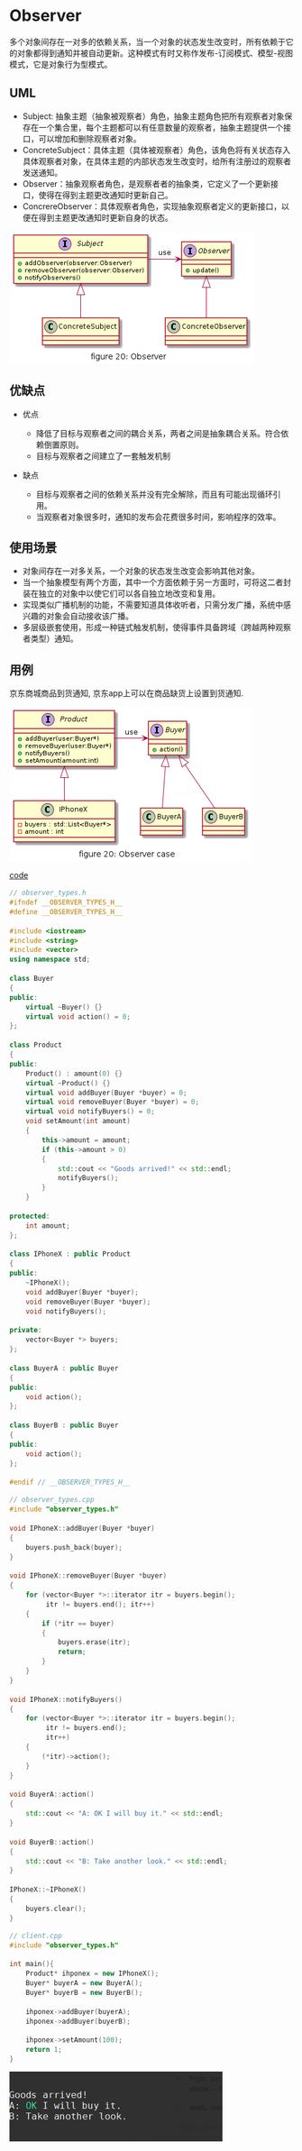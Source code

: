 # Observer

多个对象间存在一对多的依赖关系，当一个对象的状态发生改变时，所有依赖于它的对象都得到通知并被自动更新。这种模式有时又称作发布-订阅模式、模型-视图模式，它是对象行为型模式。


## UML

* Subject: 抽象主题（抽象被观察者）角色，抽象主题角色把所有观察者对象保存在一个集合里，每个主题都可以有任意数量的观察者，抽象主题提供一个接口，可以增加和删除观察者对象。
* ConcreteSubject：具体主题（具体被观察者）角色，该角色将有关状态存入具体观察者对象，在具体主题的内部状态发生改变时，给所有注册过的观察者发送通知。
* Observer：抽象观察者角色，是观察者者的抽象类，它定义了一个更新接口，使得在得到主题更改通知时更新自己。
* ConcrereObserver：具体观察者角色，实现抽象观察者定义的更新接口，以便在得到主题更改通知时更新自身的状态。

![figure20_observer](img/figure20_observer.png)

## 优缺点

* 优点
  * 降低了目标与观察者之间的耦合关系，两者之间是抽象耦合关系。符合依赖倒置原则。
  * 目标与观察者之间建立了一套触发机制

* 缺点
  * 目标与观察者之间的依赖关系并没有完全解除，而且有可能出现循环引用。
  * 当观察者对象很多时，通知的发布会花费很多时间，影响程序的效率。

## 使用场景
* 对象间存在一对多关系，一个对象的状态发生改变会影响其他对象。
* 当一个抽象模型有两个方面，其中一个方面依赖于另一方面时，可将这二者封装在独立的对象中以使它们可以各自独立地改变和复用。
* 实现类似广播机制的功能，不需要知道具体收听者，只需分发广播，系统中感兴趣的对象会自动接收该广播。
* 多层级嵌套使用，形成一种链式触发机制，使得事件具备跨域（跨越两种观察者类型）通知。



## 用例

京东商城商品到货通知, 京东app上可以在商品缺货上设置到货通知.

![figure20_observer_case](img/figure20_observer_case.png)

[code](../code/20_observer)

```c++
// observer_types.h
#ifndef __OBSERVER_TYPES_H__
#define __OBSERVER_TYPES_H__

#include <iostream>
#include <string>
#include <vector>
using namespace std;

class Buyer
{
public:
    virtual ~Buyer() {}
    virtual void action() = 0;
};

class Product
{
public:
    Product() : amount(0) {}
    virtual ~Product() {}
    virtual void addBuyer(Buyer *buyer) = 0;
    virtual void removeBuyer(Buyer *buyer) = 0;
    virtual void notifyBuyers() = 0;
    void setAmount(int amount)
    {
        this->amount = amount;
        if (this->amount > 0)
        {
            std::cout << "Goods arrived!" << std::endl;
            notifyBuyers();
        }
    }

protected:
    int amount;
};

class IPhoneX : public Product
{
public:
    ~IPhoneX();
    void addBuyer(Buyer *buyer);
    void removeBuyer(Buyer *buyer);
    void notifyBuyers();

private:
    vector<Buyer *> buyers;
};

class BuyerA : public Buyer
{
public:
    void action();
};

class BuyerB : public Buyer
{
public:
    void action();
};

#endif // __OBSERVER_TYPES_H__
```
```c++
// observer_types.cpp
#include "observer_types.h"

void IPhoneX::addBuyer(Buyer *buyer)
{
    buyers.push_back(buyer);
}

void IPhoneX::removeBuyer(Buyer *buyer)
{
    for (vector<Buyer *>::iterator itr = buyers.begin();
         itr != buyers.end(); itr++)
    {
        if (*itr == buyer)
        {
            buyers.erase(itr);
            return;
        }
    }
}

void IPhoneX::notifyBuyers()
{
    for (vector<Buyer *>::iterator itr = buyers.begin();
         itr != buyers.end();
         itr++)
    {
        (*itr)->action();
    }
}

void BuyerA::action()
{
    std::cout << "A: OK I will buy it." << std::endl;
}

void BuyerB::action()
{
    std::cout << "B: Take another look." << std::endl;
}

IPhoneX::~IPhoneX()
{
    buyers.clear();
}

```
```c++
// client.cpp
#include "observer_types.h"

int main(){
    Product* ihponex = new IPhoneX();
    Buyer* buyerA = new BuyerA();
    Buyer* buyerB = new BuyerB();

    ihponex->addBuyer(buyerA);
    ihponex->addBuyer(buyerB);

    ihponex->setAmount(100);
    return 1;
}
```
![result](../code/20_observer/result.png)
